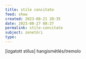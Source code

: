 ```yaml
---
title: stile concitato
feed: show
created: 2023-08-21 20:35
date: 2023-08-27 08:37
permalink: stile-concitato
subject: zenetöri
type: 
---
```


[izgatott stílus] hangismétlés/tremolo